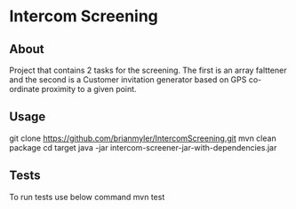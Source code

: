 # Intercom Screening

## About
Project that contains 2 tasks for the screening. The first is an array falttener and the second is a Customer invitation generator based on GPS co-ordinate proximity to a given point.


## Usage
git clone https://github.com/brianmyler/IntercomScreening.git
mvn clean package
cd target
java -jar intercom-screener-jar-with-dependencies.jar

## Tests
To run tests use below command
mvn test


